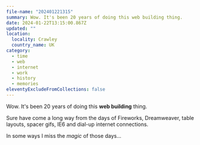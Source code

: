 ```yaml
---
file-name: "202401221315"
summary: Wow. It's been 20 years of doing this web building thing.
date: 2024-01-22T13:15:00.867Z
updated: ""
location:
  locality: Crawley
  country_name: UK
category:
  - time
  - web
  - internet
  - work
  - history
  - memories
eleventyExcludeFromCollections: false
---
```


Wow. It's been 20 years of doing this **web building** thing.

Sure have come a long way from the days of Fireworks, Dreamweaver, table layouts, spacer gifs, IE6 and dial-up internet connections.

In some ways I miss the *magic* of those days...
